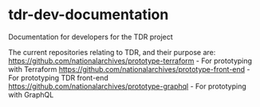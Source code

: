 # tdr-dev-documentation
Documentation for developers for the TDR project

The current repositories relating to TDR, and their purpose are:
https://github.com/nationalarchives/prototype-terraform - For prototyping with Terraform
https://github.com/nationalarchives/prototype-front-end - For prototyping TDR front-end
https://github.com/nationalarchives/prototype-graphql - For prototyping with GraphQL
